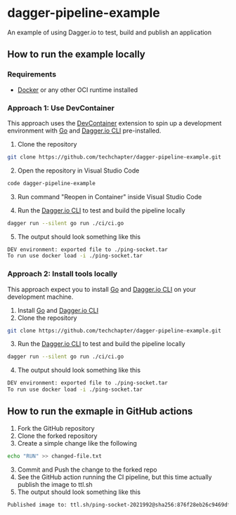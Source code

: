 # dagger-pipeline-example
An example of using Dagger.io to test, build and publish an application

## How to run the example locally

### Requirements
- [Docker](https://docs.docker.com/engine/install/) or any other OCI runtime installed

### Approach 1: Use DevContainer
This approach uses the [DevContainer](https://marketplace.visualstudio.com/items?itemName=ms-vscode-remote.remote-containers) extension to spin up a development environment with [Go](https://go.dev/) and [Dagger.io CLI](https://docs.dagger.io/cli) pre-installed.

1. Clone the repository
```bash
git clone https://github.com/techchapter/dagger-pipeline-example.git
```

2. Open the repository in Visual Studio Code
```bash
code dagger-pipeline-example
```

3. Run command "Reopen in Container" inside Visual Studio Code

4. Run the [Dagger.io CLI](https://docs.dagger.io/cli) to test and build the pipeline locally
```bash
dagger run --silent go run ./ci/ci.go
```

5. The output should look something like this
```bash
DEV environment: exported file to ./ping-socket.tar 
To run use docker load -i ./ping-socket.tar
```

### Approach 2: Install tools locally
This approach expect you to install [Go](https://go.dev/) and [Dagger.io CLI](https://docs.dagger.io/cli) on your development machine.

1. Install [Go](https://go.dev/) and [Dagger.io CLI](https://docs.dagger.io/cli)
2. Clone the repository
```bash
git clone https://github.com/techchapter/dagger-pipeline-example.git
```

3. Run the [Dagger.io CLI](https://docs.dagger.io/cli) to test and build the pipeline locally
```bash
dagger run --silent go run ./ci/ci.go
```

4. The output should look something like this
```bash
DEV environment: exported file to ./ping-socket.tar 
To run use docker load -i ./ping-socket.tar
```

## How to run the exmaple in GitHub actions

1. Fork the GitHub repository
2. Clone the forked repository
2. Create a simple change like the following
```bash
echo "RUN" >> changed-file.txt
```
3. Commit and Push the change to the forked repo
4. See the GitHub action running the CI pipeline, but this time actually publish the image to ttl.sh
5. The output should look something like this
```bash
Published image to: ttl.sh/ping-socket-2021992@sha256:876f28eb26c9469df381f03ad9c82d4648a56349c984d37b186379228ba452b1
```
